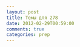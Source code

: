 ```yaml
---
layout: post
title: Темы для 278
date: 2012-02-29T00:59:00
comments: true
categories: prep
---
```


